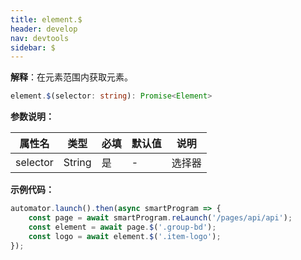 ```yaml
---
title: element.$
header: develop
nav: devtools
sidebar: $
---
```


**解释**：在元素范围内获取元素。

```ts
element.$(selector: string): Promise<Element>
```

**参数说明：**

|属性名 |类型  |必填 | 默认值 |说明|
|---- | ---- | ---- | ----|----|
|selector| String|是|- |选择器|

**示例代码：**

```js
automator.launch().then(async smartProgram => {
    const page = await smartProgram.reLaunch('/pages/api/api');
    const element = await page.$('.group-bd');
    const logo = await element.$('.item-logo');
});
```


